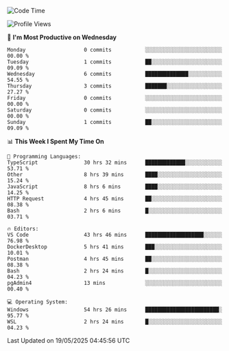 <!--START_SECTION:waka-->
![Code Time](http://img.shields.io/badge/Code%20Time-5%2C009%20hrs%2024%20mins-blue)

![Profile Views](http://img.shields.io/badge/Profile%20Views-8-blue)

📅 **I'm Most Productive on Wednesday** 

```text
Monday                   0 commits           ░░░░░░░░░░░░░░░░░░░░░░░░░   00.00 % 
Tuesday                  1 commits           ██░░░░░░░░░░░░░░░░░░░░░░░   09.09 % 
Wednesday                6 commits           ██████████████░░░░░░░░░░░   54.55 % 
Thursday                 3 commits           ███████░░░░░░░░░░░░░░░░░░   27.27 % 
Friday                   0 commits           ░░░░░░░░░░░░░░░░░░░░░░░░░   00.00 % 
Saturday                 0 commits           ░░░░░░░░░░░░░░░░░░░░░░░░░   00.00 % 
Sunday                   1 commits           ██░░░░░░░░░░░░░░░░░░░░░░░   09.09 % 
```


📊 **This Week I Spent My Time On** 

```text
💬 Programming Languages: 
TypeScript               30 hrs 32 mins      █████████████░░░░░░░░░░░░   53.71 % 
Other                    8 hrs 39 mins       ████░░░░░░░░░░░░░░░░░░░░░   15.24 % 
JavaScript               8 hrs 6 mins        ████░░░░░░░░░░░░░░░░░░░░░   14.25 % 
HTTP Request             4 hrs 45 mins       ██░░░░░░░░░░░░░░░░░░░░░░░   08.38 % 
Bash                     2 hrs 6 mins        █░░░░░░░░░░░░░░░░░░░░░░░░   03.71 % 

🔥 Editors: 
VS Code                  43 hrs 46 mins      ███████████████████░░░░░░   76.98 % 
DockerDesktop            5 hrs 41 mins       ███░░░░░░░░░░░░░░░░░░░░░░   10.01 % 
Postman                  4 hrs 45 mins       ██░░░░░░░░░░░░░░░░░░░░░░░   08.38 % 
Bash                     2 hrs 24 mins       █░░░░░░░░░░░░░░░░░░░░░░░░   04.23 % 
pgAdmin4                 13 mins             ░░░░░░░░░░░░░░░░░░░░░░░░░   00.40 % 

💻 Operating System: 
Windows                  54 hrs 26 mins      ████████████████████████░   95.77 % 
WSL                      2 hrs 24 mins       █░░░░░░░░░░░░░░░░░░░░░░░░   04.23 % 
```


 Last Updated on 19/05/2025 04:45:56 UTC
<!--END_SECTION:waka-->
